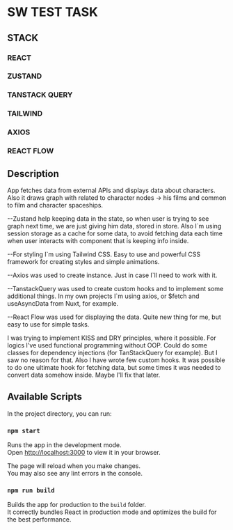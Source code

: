 # SW TEST TASK


## STACK
### REACT
### ZUSTAND
### TANSTACK QUERY
### TAILWIND
### AXIOS
### REACT FLOW

## Description
App fetches data from external APIs and displays data about characters. Also it draws graph with related to character nodes -> his films and common to film and character spaceships.  

--Zustand help keeping data in the state, so when user is trying to see graph next time, we are just giving him data, stored in store. 
Also I`m using session storage as a cache for some data, to avoid fetching data each time when user interacts with component that is keeping info inside.

--For styling I`m using Tailwind CSS. Easy to use and powerful CSS framework for creating styles and simple animations.

--Axios was used to create instance. Just in case I`ll need to work with it.

--TanstackQuery was used to create custom hooks and to implement some additional things. In my own projects I`m using axios, or $fetch and useAsyncData from Nuxt, for example.

--React Flow was used for displaying the data. Quite new thing for me, but easy to use for simple tasks. 

I was trying to implement KISS and DRY principles, where it possible. For logics I've used functional programming without OOP. Could do some classes for dependency injections (for TanStackQuery for example). But I saw no reason for that. Also I have wrote few custom hooks. It was possible to do one ultimate hook for fetching data, but some times it was needed to convert data somehow inside.
Maybe I'll fix that later.
 


## Available Scripts

In the project directory, you can run:

### `npm start`

Runs the app in the development mode.\
Open [http://localhost:3000](http://localhost:3000) to view it in your browser.

The page will reload when you make changes.\
You may also see any lint errors in the console.

### `npm run build`

Builds the app for production to the `build` folder.\
It correctly bundles React in production mode and optimizes the build for the best performance.
